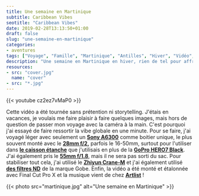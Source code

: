 ```yaml
---
title: Une semaine en Martinique
subtitle: Caribbean Vibes
seotitle: "Caribbean Vibes"
date: 2019-02-28T13:13:50+01:00
draft: false
slug: "une-semaine-en-martinique"
categories:
- aventures
tags: ["Voyage", "Famille", "Martinique", "Antilles", "Hiver", "Vidéo", "Tourisme", "Une semaine en Martinique"]
description: "Une semaine en Martinique en hiver, rien de tel pour affronter le reste de l'hiver jusqu'au printemps. Une semaine de vacances en vidéo !"
resources:
- src: "cover.jpg"
  name: "cover"
- src: "*.jpg"
---
```


{{< youtube cz2ez7vMaP0 >}}

Cette vidéo a été tournée sans prétention ni storytelling. J'étais en vacances, je voulais me faire plaisir à faire quelques images, mais hors de question de passer mon voyage avec la caméra à la main. C'est pourquoi j'ai essayé de faire ressortir la vibe globale en une minute. Pour se faire, j'ai voyagé léger avec seulement un **[Sony A6300](https://amzn.to/2HtInYm)** comme boitier unique, le plus souvent monté avec le **[28mm f/2](https://amzn.to/2B0FrN5),** parfois le 16-50mm, surtout pour l'utiliser dans **[le caisson étanche](https://amzn.to/2AZkUZx)** que j'utilisais en plus de la **[GoPro HERO7 Black](https://amzn.to/2DzxccO)**. J'ai également pris le **[55mm f/1.8](https://amzn.to/2Tggsgb)**, mais il ne sera pas sorti du sac. Pour stabiliser tout cela, j'ai utilisé le **[Zhiyun Crane-M](https://amzn.to/2B65rqB)** et j'ai également utilisé **[des filtres ND](https://amzn.to/2RSofDY)** de la marque Gobe. Enfin, la vidéo a été monté et étalonnée avec Final Cut Pro X et la musique vient de chez [**Artlist**](http://bit.ly/ArtlistCaptainYvon) !

{{< photo src="martinique.jpg" alt="Une semaine en Martinique" >}}
